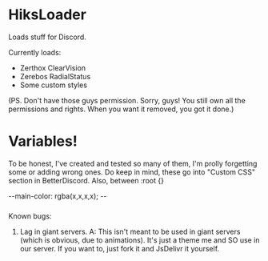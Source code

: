 # HiksLoader
Loads stuff for Discord.

Currently loads:
* Zerthox ClearVision
* Zerebos RadialStatus
* Some custom styles

(PS. Don't have those guys permission. Sorry, guys! You still own all the permissions and rights. When you want it removed, you got it done.)

# Variables!
To be honest, I've created and tested so many of them, I'm prolly forgetting some or adding wrong ones.
Do keep in mind, these go into "Custom CSS" section in BetterDiscord. Also, between :root {}

--main-color: rgba(x,x,x,x); --
###
Known bugs:

1. Lag in giant servers.
A: This isn't meant to be used in giant servers (which is obvious, due to animations). It's just a theme me and SO use in our server. If you want to, just fork it and JsDelivr it yourself.
